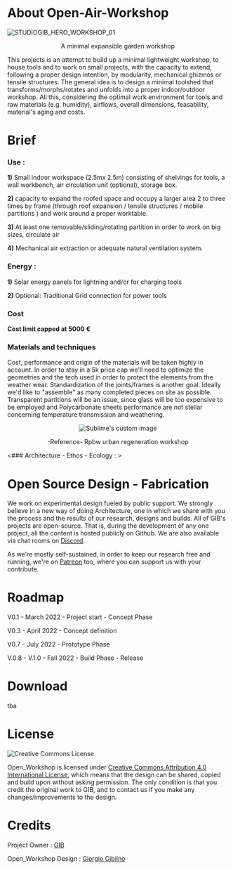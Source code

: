 

# About Open-Air-Workshop

![STUDIOGIB_HERO_WORKSHOP_01](https://user-images.githubusercontent.com/97519980/201696131-91ecffb5-8a57-4521-abb5-6ba1bc379059.jpg)
<p align="center">A minimal expansible garden workshop </p>

This projects is an attempt to build up a minimal lightweight workshop, to house tools and to work on small projects, with the capacity to extend, following a proper design intention, by modularity, mechanical ghizmos or tensile structures. The general idea is to design a minimal toolshed that transforms/morphs/rotates and unfolds into a proper indoor/outdoor workshop. All this, considering the optimal work environment for tools and raw materials (e.g. humidity), airflows, overall dimensions, feasability, material's aging and costs. 



# Brief

### Use : 
**1)** Small indoor workspace (2.5mx 2.5m) consisting of shelvings for tools, a wall workbench, air circulation unit (optional), storage box. 

**2)** capacity to expand the roofed space and occupy a larger area 2 to three times by frame (through roof expansion / tensile structures / mobile partitions ) and work around a proper worktable.

**3)** At least one removable/sliding/rotating partition in order to work on big sizes, circulate air 

**4)** Mechanical air extraction or adequate natural ventilation system.

### Energy : 
  **1)** Solar energy panels for lightning and/or for charging tools  
  
  **2)** Optional: Traditional Grid connection for power tools

### Cost 
**Cost limit capped at 5000 €**

### Materials and techniques

Cost, performance and origin of the materials will be taken highly in account. In order to stay in a 5k price cap we'll need to optimize the geometries and the tech used in order to protect the elements from the weather wear.
Standardization of the joints/frames is another goal. Ideally we'd like to "assemble" as many completed pieces on site as possible.
Transparent partitions will be an issue, since glass will be too expensive to be employed and Polycarbonate sheets performance are not stellar concerning temperature transmission and weathering.


<p align="center">
  <img src="https://user-images.githubusercontent.com/97519980/156887406-febee5df-0269-461e-b0c8-fe1b03a36dc7.jpg" alt="Sublime's custom image"/>
</p>
<p align="center">
-Reference- Rpbw urban regeneration workshop </p>


<### Architecture - Ethos - Ecology : >







# Open Source Design - Fabrication 
We work on experimental design fueled by public support.
We strongly believe in a new way of doing Architecture, one in which we share with you the process and the results of our research, designs and builds.
All of GIB's projects are open-source. That is, during the development of any one project, all the content is hosted publicly on Github. We are also available via chat rooms on [Discord](https://discord.gg/3Qf9EzJqV9).

As we're mostly self-sustained, in order to keep our research free and running, we're on [Patreon](https://www.patreon.com/StudioGIB) too, where you can support us with your contribute.

# Roadmap
V0.1  - March 2022 -  Project start - Concept Phase

V0.3  - April 2022 -  Concept definition

V0.7  - July  2022 -  Prototype Phase

V.0.8 - V.1.0 - Fall 2022 - Build Phase - Release 


# Download 
 tba

# License
![Creative Commons License](https://i.creativecommons.org/l/by/4.0/88x31.png)

Open_Workshop is licensed under [Creative Commons Attribution 4.0 International License](https://creativecommons.org/licenses/by/4.0/), which means that the design can be shared, copied and build upon without asking permission. The only condition is that you credit the original work to GIB, and to contact us if you make any changes/improvements to the design.

# Credits

Project Owner : [GIB](http://studiogib.com/)

Open_Workshop Design : [Giorgio Gibiino](https://www.instagram.com/jj_nelson/)

